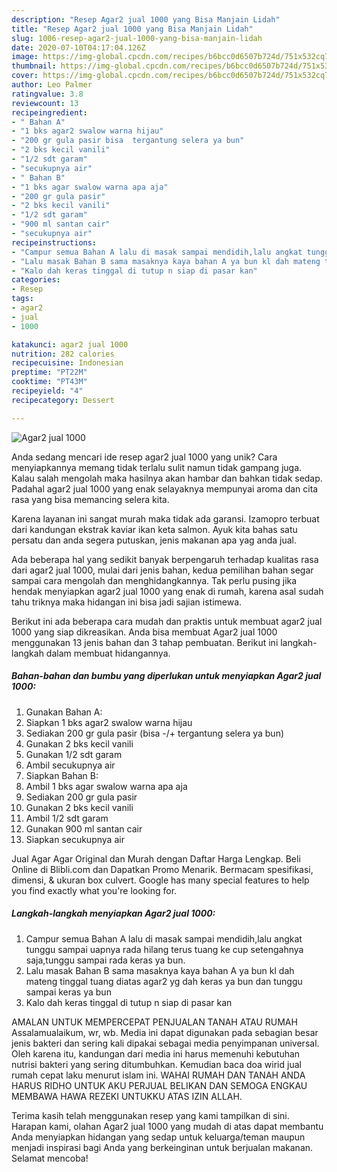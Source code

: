 ```yaml
---
description: "Resep Agar2 jual 1000 yang Bisa Manjain Lidah"
title: "Resep Agar2 jual 1000 yang Bisa Manjain Lidah"
slug: 1006-resep-agar2-jual-1000-yang-bisa-manjain-lidah
date: 2020-07-10T04:17:04.126Z
image: https://img-global.cpcdn.com/recipes/b6bcc0d6507b724d/751x532cq70/agar2-jual-1000-foto-resep-utama.jpg
thumbnail: https://img-global.cpcdn.com/recipes/b6bcc0d6507b724d/751x532cq70/agar2-jual-1000-foto-resep-utama.jpg
cover: https://img-global.cpcdn.com/recipes/b6bcc0d6507b724d/751x532cq70/agar2-jual-1000-foto-resep-utama.jpg
author: Leo Palmer
ratingvalue: 3.8
reviewcount: 13
recipeingredient:
- " Bahan A"
- "1 bks agar2 swalow warna hijau"
- "200 gr gula pasir bisa  tergantung selera ya bun"
- "2 bks kecil vanili"
- "1/2 sdt garam"
- "secukupnya air"
- " Bahan B"
- "1 bks agar swalow warna apa aja"
- "200 gr gula pasir"
- "2 bks kecil vanili"
- "1/2 sdt garam"
- "900 ml santan cair"
- "secukupnya air"
recipeinstructions:
- "Campur semua Bahan A lalu di masak sampai mendidih,lalu angkat tunggu sampai uapnya rada hilang terus tuang ke cup setengahnya saja,tunggu sampai rada keras ya bun."
- "Lalu masak Bahan B sama masaknya kaya bahan A ya bun kl dah mateng tinggal tuang diatas agar2 yg dah keras ya bun dan tunggu sampai keras ya bun"
- "Kalo dah keras tinggal di tutup n siap di pasar kan"
categories:
- Resep
tags:
- agar2
- jual
- 1000

katakunci: agar2 jual 1000 
nutrition: 282 calories
recipecuisine: Indonesian
preptime: "PT22M"
cooktime: "PT43M"
recipeyield: "4"
recipecategory: Dessert

---
```



![Agar2 jual 1000](https://img-global.cpcdn.com/recipes/b6bcc0d6507b724d/751x532cq70/agar2-jual-1000-foto-resep-utama.jpg)

Anda sedang mencari ide resep agar2 jual 1000 yang unik? Cara menyiapkannya memang tidak terlalu sulit namun tidak gampang juga. Kalau salah mengolah maka hasilnya akan hambar dan bahkan tidak sedap. Padahal agar2 jual 1000 yang enak selayaknya mempunyai aroma dan cita rasa yang bisa memancing selera kita.

Karena layanan ini sangat murah maka tidak ada garansi. Izamopro terbuat dari kandungan ekstrak kaviar ikan keta salmon. Ayuk kita bahas satu persatu dan anda segera putuskan, jenis makanan apa yag anda jual.

Ada beberapa hal yang sedikit banyak berpengaruh terhadap kualitas rasa dari agar2 jual 1000, mulai dari jenis bahan, kedua pemilihan bahan segar sampai cara mengolah dan menghidangkannya. Tak perlu pusing jika hendak menyiapkan agar2 jual 1000 yang enak di rumah, karena asal sudah tahu triknya maka hidangan ini bisa jadi sajian istimewa.


Berikut ini ada beberapa cara mudah dan praktis untuk membuat agar2 jual 1000 yang siap dikreasikan. Anda bisa membuat Agar2 jual 1000 menggunakan 13 jenis bahan dan 3 tahap pembuatan. Berikut ini langkah-langkah dalam membuat hidangannya.

<!--inarticleads1-->

##### Bahan-bahan dan bumbu yang diperlukan untuk menyiapkan Agar2 jual 1000:

1. Gunakan  Bahan A:
1. Siapkan 1 bks agar2 swalow warna hijau
1. Sediakan 200 gr gula pasir (bisa -/+ tergantung selera ya bun)
1. Gunakan 2 bks kecil vanili
1. Gunakan 1/2 sdt garam
1. Ambil secukupnya air
1. Siapkan  Bahan B:
1. Ambil 1 bks agar swalow warna apa aja
1. Sediakan 200 gr gula pasir
1. Gunakan 2 bks kecil vanili
1. Ambil 1/2 sdt garam
1. Gunakan 900 ml santan cair
1. Siapkan secukupnya air


Jual Agar Agar Original dan Murah dengan Daftar Harga Lengkap. Beli Online di Blibli.com dan Dapatkan Promo Menarik. Bermacam spesifikasi, dimensi, &amp; ukuran box culvert. Google has many special features to help you find exactly what you&#39;re looking for. 

<!--inarticleads2-->

##### Langkah-langkah menyiapkan Agar2 jual 1000:

1. Campur semua Bahan A lalu di masak sampai mendidih,lalu angkat tunggu sampai uapnya rada hilang terus tuang ke cup setengahnya saja,tunggu sampai rada keras ya bun.
1. Lalu masak Bahan B sama masaknya kaya bahan A ya bun kl dah mateng tinggal tuang diatas agar2 yg dah keras ya bun dan tunggu sampai keras ya bun
1. Kalo dah keras tinggal di tutup n siap di pasar kan


AMALAN UNTUK MEMPERCEPAT PENJUALAN TANAH ATAU RUMAH Assalamualaikum, wr, wb. Media ini dapat digunakan pada sebagian besar jenis bakteri dan sering kali dipakai sebagai media penyimpanan universal. Oleh karena itu, kandungan dari media ini harus memenuhi kebutuhan nutrisi bakteri yang sering ditumbuhkan. Kemudian baca doa wirid jual rumah cepat laku menurut islam ini. WAHAI RUMAH DAN TANAH ANDA HARUS RIDHO UNTUK AKU PERJUAL BELIKAN DAN SEMOGA ENGKAU MEMBAWA HAWA REZEKI UNTUKKU ATAS IZIN ALLAH. 

Terima kasih telah menggunakan resep yang kami tampilkan di sini. Harapan kami, olahan Agar2 jual 1000 yang mudah di atas dapat membantu Anda menyiapkan hidangan yang sedap untuk keluarga/teman maupun menjadi inspirasi bagi Anda yang berkeinginan untuk berjualan makanan. Selamat mencoba!
